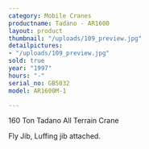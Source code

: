 ```yaml
---
category: Mobile Cranes
productname: Tadano - AR1600
layout: product
thumbnail: "/uploads/109_preview.jpg"
detailpictures:
- "/uploads/109_preview.jpg"
sold: true
year: "1997"
hours: "-"
serial_no: GB5032
model: AR1600M-1

---
```

160 Ton Tadano All Terrain Crane

Fly Jib, Luffing jib attached.